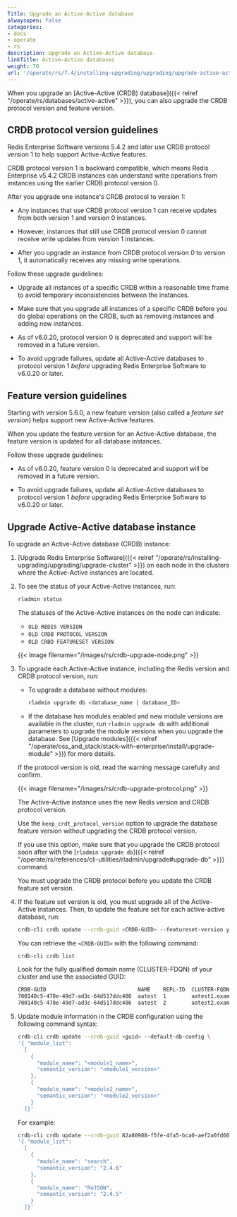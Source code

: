 ```yaml
---
Title: Upgrade an Active-Active database
alwaysopen: false
categories:
- docs
- operate
- rs
description: Upgrade an Active-Active database.
linkTitle: Active-Active databases
weight: 70
url: '/operate/rs/7.4/installing-upgrading/upgrading/upgrade-active-active/'
---
```


When you upgrade an [Active-Active (CRDB) database]({{< relref "/operate/rs/databases/active-active" >}}), you can also upgrade the CRDB protocol version and feature version.

## CRDB protocol version guidelines

Redis Enterprise Software versions 5.4.2 and later use CRDB protocol version 1 to help support Active-Active features.

CRDB protocol version 1 is backward compatible, which means Redis Enterprise v5.4.2 CRDB instances can understand write operations from instances using the earlier CRDB protocol version 0.

After you upgrade one instance's CRDB protocol to version 1:

- Any instances that use CRDB protocol version 1 can receive updates from both version 1 and version 0 instances.

- However, instances that still use CRDB protocol version 0 cannot receive write updates from version 1 instances.

- After you upgrade an instance from CRDB protocol version 0 to version 1, it automatically receives any missing write operations.

Follow these upgrade guidelines:

- Upgrade all instances of a specific CRDB within a reasonable time frame to avoid temporary inconsistencies between the instances.

- Make sure that you upgrade all instances of a specific CRDB before you do global operations on the CRDB, such as removing instances and adding new instances.

- As of v6.0.20, protocol version 0 is deprecated and support will be removed in a future version.

- To avoid upgrade failures, update all Active-Active databases to protocol version 1 _before_ upgrading Redis Enterprise Software to v6.0.20 or later.

## Feature version guidelines

Starting with version 5.6.0, a new feature version (also called a _feature set version_) helps support new Active-Active features.

When you update the feature version for an Active-Active database, the feature version is updated for all database instances.
    
Follow these upgrade guidelines:

- As of v6.0.20, feature version 0 is deprecated and support will be removed in a future version.

- To avoid upgrade failures, update all Active-Active databases to protocol version 1 _before_ upgrading Redis Enterprise Software to v6.0.20 or later.

## Upgrade Active-Active database instance

To upgrade an Active-Active database (CRDB) instance:

1. [Upgrade Redis Enterprise Software]({{< relref "/operate/rs/installing-upgrading/upgrading/upgrade-cluster" >}}) on each node in the clusters where the Active-Active instances are located.

1. To see the status of your Active-Active instances, run: 

    ```sh
    rladmin status
    ```

    The statuses of the Active-Active instances on the node can indicate:

    - `OLD REDIS VERSION`
    - `OLD CRDB PROTOCOL VERSION`
    - `OLD CRBD FEATURESET VERSION`

    {{< image filename="/images/rs/crdb-upgrade-node.png" >}}

1. To upgrade each Active-Active instance, including the Redis version and CRDB protocol version, run:

    - To upgrade a database without modules:

        ```sh
        rladmin upgrade db <database_name | database_ID>
        ```
    
    - If the database has modules enabled and new module versions are available in the cluster, run `rladmin upgrade db` with additional parameters to upgrade the module versions when you upgrade the database. See [Upgrade modules]({{< relref "/operate/oss_and_stack/stack-with-enterprise/install/upgrade-module" >}}) for more details.

    If the protocol version is old, read the warning message carefully and confirm.

    {{< image filename="/images/rs/crdb-upgrade-protocol.png" >}}

    The Active-Active instance uses the new Redis version and CRDB protocol version.

    Use the `keep_crdt_protocol_version` option to upgrade the database feature version 
without upgrading the CRDB protocol version.

    If you use this option, make sure that you upgrade the CRDB protocol soon after with the [`rladmin upgrade db`]({{< relref "/operate/rs/references/cli-utilities/rladmin/upgrade#upgrade-db" >}}) command.

    You must upgrade the CRDB protocol before you update the CRDB feature set version.

1. If the feature set version is old, you must upgrade all of the Active-Active instances. Then, to update the feature set for each active-active database, run:

    ```sh
    crdb-cli crdb update --crdb-guid <CRDB-GUID> --featureset-version yes
    ```

    You can retrieve the `<CRDB-GUID>` with the following command:

    ```sh
    crdb-cli crdb list
    ```

    Look for the fully qualified domain name (CLUSTER-FDQN) of your cluster and use the associated GUID:

    ```sh
    CRDB-GUID                             NAME    REPL-ID  CLUSTER-FQDN
    700140c5-478e-49d7-ad3c-64d517ddc486  aatest  1        aatest1.example.com
    700140c5-478e-49d7-ad3c-64d517ddc486  aatest  2        aatest2.example.com
    ```

1. Update module information in the CRDB configuration using the following command syntax:

    ```sh
    crdb-cli crdb update --crdb-guid <guid> --default-db-config \
    '{ "module_list": 
      [
        { 
          "module_name": "<module1_name>",
          "semantic_version": "<module1_version>" 
        },
        { 
          "module_name": "<module2_name>",
          "semantic_version": "<module2_version>" 
        }
      ]}'
    ```

    For example:

    ```sh
    crdb-cli crdb update --crdb-guid 82a80988-f5fe-4fa5-bca0-aef2a0fd60db --default-db-config \
    '{ "module_list": 
      [
        {
          "module_name": "search",
          "semantic_version": "2.4.6"
        },
        {
          "module_name": "ReJSON",
          "semantic_version": "2.4.5"
        }
      ]}' 
    ```
